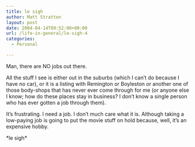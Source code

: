 ```yaml
---
title: le sigh
author: Matt Stratton
layout: post
date: 2004-04-14T09:52:00+00:00
url: /life-in-general/le-sigh-4
categories:
  - Personal

---
```

Man, there are NO jobs out there.

All the stuff I see is either out in the suburbs (which I can&#8217;t do because I have no car), or it is a listing with Remington or Boyleston or another one of those body-shops that has never ever come through for me (or anyone else I know; how do these places stay in business? I don&#8217;t know a single person who has ever gotten a job through them).

It&#8217;s frustrating. I need a job. I don&#8217;t much care what it is. Although taking a low-paying job is going to put the movie stuff on hold because, well, it&#8217;s an expensive hobby.

\*le sigh\*